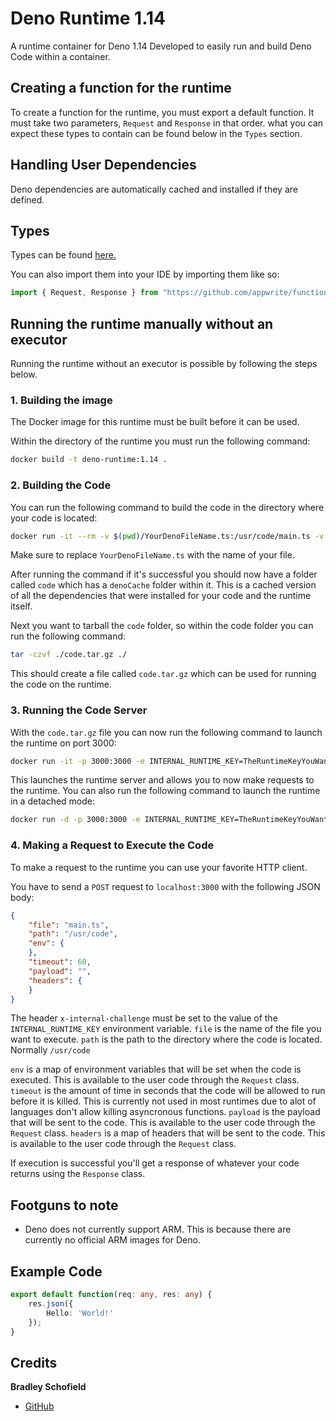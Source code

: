 # Deno Runtime 1.14
A runtime container for Deno 1.14
Developed to easily run and build Deno Code within a container.

## Creating a function for the runtime
To create a function for the runtime, you must export a default function. It must take two parameters, `Request` and `Response` in that order. what you can expect these types to contain can be found below in the `Types` section.

## Handling User Dependencies
Deno dependencies are automatically cached and installed if they are defined.

## Types

Types can be found [here.](function_types)

You can also import them into your IDE by importing them like so:
```ts
import { Request, Response } from "https://github.com/appwrite/function-types/blob/deno/src/mod.ts";
```


## Running the runtime manually without an executor
Running the runtime without an executor is possible by following the steps below.

### 1. Building the image

The Docker image for this runtime must be built before it can be used.

Within the directory of the runtime you must run the following command:
```bash
docker build -t deno-runtime:1.14 .
```

### 2. Building the Code

You can run the following command to build the code in the directory where your code is located:
```bash
docker run -it --rm -v $(pwd)/YourDenoFileName.ts:/usr/code/main.ts -v $(pwd)/code:/usr/code -e ENTRYPOINT_NAME=main.ts deno-runtime:1.14 /usr/local/src/build.sh
```

Make sure to replace `YourDenoFileName.ts` with the name of your file.

After running the command if it's successful you should now have a folder called `code` which has a `denoCache` folder within it.
This is a cached version of all the dependencies that were installed for your code and the runtime itself.

Next you want to tarball the `code` folder, so within the code folder you can run the following command:
```bash
tar -czvf ./code.tar.gz ./
```
This should create a file called `code.tar.gz` which can be used for running the code on the runtime.

### 3. Running the Code Server

With the `code.tar.gz` file you can now run the following command to launch the runtime on port 3000:
```bash
docker run -it -p 3000:3000 -e INTERNAL_RUNTIME_KEY=TheRuntimeKeyYouWant --rm -v $(pwd)/code.tar.gz:/tmp/code.tar.gz deno-runtime:1.14 /usr/local/src/launch.sh
```
This launches the runtime server and allows you to now make requests to the runtime. You can also run the following command to launch the runtime in a detached mode:
```bash
docker run -d -p 3000:3000 -e INTERNAL_RUNTIME_KEY=TheRuntimeKeyYouWant --rm -v $(pwd)/code.tar.gz:/tmp/code.tar.gz deno-runtime:1.14 /usr/local/src/launch.sh
```

### 4. Making a Request to Execute the Code

To make a request to the runtime you can use your favorite HTTP client.

You have to send a `POST` request to `localhost:3000` with the following JSON body:
```json
{
    "file": "main.ts",
    "path": "/usr/code",
    "env": {
    },
    "timeout": 60,
    "payload": "", 
    "headers": {
    }
}
```
The header `x-internal-challenge` must be set to the value of the `INTERNAL_RUNTIME_KEY` environment variable.
`file` is the name of the file you want to execute.
`path` is the path to the directory where the code is located. Normally `/usr/code`

`env` is a map of environment variables that will be set when the code is executed. This is available to the user code through the `Request` class.
`timeout` is the amount of time in seconds that the code will be allowed to run before it is killed. This is currently not used in most runtimes due to alot of languages don't allow killing asyncronous functions.
`payload` is the payload that will be sent to the code. This is available to the user code through the `Request` class.
`headers` is a map of headers that will be sent to the code. This is available to the user code through the `Request` class.

If execution is successful you'll get a response of whatever your code returns using the `Response` class.

## Footguns to note
 - Deno does not currently support ARM. This is because there are currently no official ARM images for Deno.

## Example Code

```ts
export default function(req: any, res: any) {
    res.json({
        Hello: 'World!'
    });
}
```

## Credits
**Bradley Schofield**
 - [GitHub](https://github.com/ionicisere/)